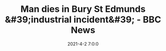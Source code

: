 ---
"title": "Man dies in Bury St Edmunds &amp;#39;industrial incident&amp;#39; - BBC News"
"date": "2021-4-2 7:0:0"
"feed_name": "GOOGLENEWSINDUSTRIAL"
"feed_website": "https://news.google.com/search?q=industrial%2Bincident&hl=en-US&gl=US&ceid=US:en"
"feed_rss": "https://news.google.com/rss/search?q=industrial%2Bincident&hl=en-US&gl=US&ceid=US:en"
"link": "https://www.bbc.com/news/uk-england-suffolk-56618761"
"file": "_posts/2021-1-1-c8697f007c426ef54c47a6078e741e5523da3255.md"
"accident": "1"
"drilling": "1"
---